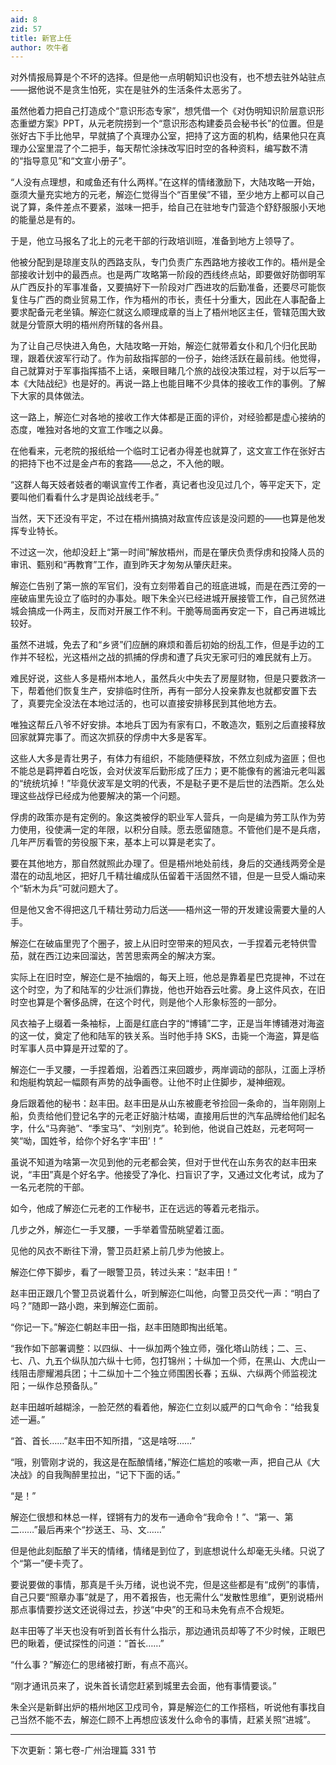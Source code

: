 ```yaml
---
aid: 8
zid: 57
title: 新官上任
author: 吹牛者
---
```


对外情报局算是个不坏的选择。但是他一点明朝知识也没有，也不想去驻外站驻点――据他说不是贪生怕死，实在是驻外的生活条件太恶劣了。

虽然他着力把自己打造成个“意识形态专家”，想凭借一个《对伪明知识阶层意识形态重塑方案》PPT，从元老院捞到一个“意识形态构建委员会秘书长”的位置。但是张好古下手比他早，早就搞了个真理办公室，把持了这方面的机构，结果他只在真理办公室里混了个二把手，每天帮忙涂抹改写旧时空的各种资料，编写数不清的“指导意见”和“文宣小册子”。

“人没有点理想，和咸鱼还有什么两样。”在这样的情绪激励下，大陆攻略一开始，亟须大量充实地方的元老，解迩仁觉得当个“百里侯”不错，至少地方上都可以自己说了算，条件差点不要紧，滋味一把手，给自己在驻地专门营造个舒舒服服小天地的能量总是有的。

于是，他立马报名了北上的元老干部的行政培训班，准备到地方上领导了。

他被分配到是琼崖支队的西路支队，专门负责广东西路地方接收工作的。梧州是全部接收计划中的最西点。也是两广攻略第一阶段的西线终点站，即要做好防御明军从广西反扑的军事准备，又要搞好下一阶段对广西进攻的后勤准备，还要尽可能恢复住与广西的商业贸易工作，作为梧州的市长，责任十分重大，因此在人事配备上要求配备元老坐镇。解迩仁就这么顺理成章的当上了梧州地区主任，管辖范围大致就是分管原大明的梧州府所辖的各州县。

为了让自己尽快进入角色，大陆攻略一开始，解迩仁就带着女仆和几个归化民助理，跟着伏波军行动了。作为前敌指挥部的一份子，始终活跃在最前线。他觉得，自己就算对于军事指挥插不上话，亲眼目睹几个旅的战役决策过程，对于以后写一本《大陆战纪》也是好的。再说一路上也能目睹不少具体的接收工作的事例。了解下大家的具体做法。

这一路上，解迩仁对各地的接收工作大体都是正面的评价，对经验都是虚心接纳的态度，唯独对各地的文宣工作嗤之以鼻。

在他看来，元老院的报纸给一个临时工记者办得差也就算了，这文宣工作在张好古的把持下也不过是金卢布的套路――总之，不入他的眼。

“这群人每天妓者妓者的嘲讽宣传工作者，真记者也没见过几个，等平定天下，定要叫他们看看什么才是舆论战线老手。”

当然，天下还没有平定，不过在梧州搞搞对敌宣传应该是没问题的――也算是他发挥专业特长。

不过这一次，他却没赶上“第一时间”解放梧州，而是在肇庆负责俘虏和投降人员的审讯、甄别和“再教育”工作，直到昨天才匆匆从肇庆赶来。

解迩仁告别了第一旅的军官们，没有立刻带着自己的班底进城，而是在西江旁的一座破庙里先设立了临时的办事处。眼下朱全兴已经进城开展接管工作，自己贸然进城会搞成一仆两主，反而对开展工作不利。干脆等局面再安定一下，自己再进城比较好。

虽然不进城，免去了和“乡贤”们应酬的麻烦和善后初始的纷乱工作，但是手边的工作并不轻松，光这梧州之战的抓捕的俘虏和遭了兵灾无家可归的难民就有上万。

难民好说，这些人多是梧州本地人，虽然兵火中失去了房屋财物，但是只要救济一下，帮着他们恢复生产，安排临时住所，再有一部分人投亲靠友也就都安置下去了，真要完全没法在本地过活的，也可以直接安排移民到其他地方去。

唯独这帮丘八爷不好安排。本地兵丁因为有家有口，不敢造次，甄别之后直接释放回家就算完事了。而这次抓获的俘虏中大多是客军。

这些人大多是青壮男子，有体力有组织，不能随便释放，不然立刻成为盗匪；但也不能总是羁押着白吃饭，会对伏波军后勤形成了压力；更不能像有的酱油元老叫嚣的“统统坑掉！”毕竟伏波军是文明的代表，不是鞑子更不是后世的法西斯。怎么处理这些战俘已经成为他要解决的第一个问题。

俘虏的政策亦是有定例的。象这类被俘的职业军人营兵，一向是编为劳工队作为劳力使用，役使满一定的年限，以积分自赎。愿去愿留随意。不管他们是不是兵痞，几年严厉看管的劳役服下来，基本上可以算是老实了。

要在其他地方，那自然就照此办理了。但是梧州地处前线，身后的交通线两旁全是潜在的动乱地区，把好几千精壮编成队伍留着干活固然不错，但是一旦受人煽动来个“斩木为兵”可就问题大了。

但是他又舍不得把这几千精壮劳动力后送――梧州这一带的开发建设需要大量的人手。

解迩仁在破庙里兜了个圈子，披上从旧时空带来的短风衣，一手捏着元老特供雪茄，就在西江边来回溜达，苦苦思索两全的解决方案。

实际上在旧时空，解迩仁是不抽烟的，每天上班，他总是靠着星巴克提神，不过在这个时空，为了和陆军的少壮派们靠拢，他也开始吞云吐雾。身上这件风衣，在旧时空也算是个奢侈品牌，在这个时代，则是他个人形象标签的一部分。

风衣袖子上缀着一条袖标，上面是红底白字的“博铺”二字，正是当年博铺港对海盗的这一仗，奠定了他和陆军的铁关系。当时他手持 SKS，击毙一个海盗，算是临时军事人员中算是开过荤的了。

解迩仁一手叉腰，一手捏着烟，沿着西江来回踱步，两岸调动的部队，江面上浮桥和炮艇构筑起一幅颇有声势的战争画卷。让他不时止住脚步，凝神细观。

身后跟着他的秘书：赵丰田。赵丰田是从山东被鹿老爷捡回一条命的，当年刚刚上船，负责给他们登记名字的元老正好脑汁枯竭，直接用后世的汽车品牌给他们起名字，什么“马奔驰”、“季宝马”、“刘别克”。轮到他，他说自己姓赵，元老呵呵一笑“呦，国姓爷，给你个好名字‘丰田’！”

虽说不知道为啥第一次见到他的元老都会笑，但对于世代在山东务农的赵丰田来说，“丰田”真是个好名字。他接受了净化、扫盲识了字，又通过文化考试，成为了一名元老院的干部。

如今，他成了解迩仁元老的工作秘书，正在远远的等着元老指示。

几步之外，解迩仁一手叉腰，一手举着雪茄眺望着江面。

见他的风衣不断往下滑，警卫员赶紧上前几步为他披上。

解迩仁停下脚步，看了一眼警卫员，转过头来：“赵丰田！”

赵丰田正跟几个警卫员说着什么，听到解迩仁叫他，向警卫员交代一声：“明白了吗？”随即一路小跑，来到解迩仁面前。

“你记一下。”解迩仁朝赵丰田一指，赵丰田随即掏出纸笔。

“我作如下部署调整：以四纵、十一纵加两个独立师，强化塔山防线；二、三、七、八、九五个纵队加六纵十七师，包打锦州；十纵加一个师，在黑山、大虎山一线阻击廖耀湘兵团；十二纵加十二个独立师围困长春；五纵、六纵两个师监视沈阳；一纵作总预备队。”

赵丰田越听越糊涂，一脸茫然的看着他，解迩仁立刻以威严的口气命令：“给我复述一遍。”

“首、首长……”赵丰田不知所措，“这是啥呀……”

“哦，别管刚才说的，我这是在酝酿情绪，”解迩仁尴尬的咳嗽一声，把自己从《大决战》的自我陶醉里拉出，“记下下面的话。”

“是！”

解迩仁很想和林总一样，铿锵有力的发布一通命令“我命令！”、“第一、第二……”最后再来个“抄送王、马、文……”

但是他此刻酝酿了半天的情绪，情绪是到位了，到底想说什么却毫无头绪。只说了个“第一”便卡壳了。

要说要做的事情，那真是千头万绪，说也说不完，但是这些都是有“成例”的事情，自己只要“照章办事”就是了，用不着报告，也无需什么“发散性思维”，更别说梧州那点事情要抄送文还说得过去，抄送“中央”的王和马未免有点不合规矩。

赵丰田等了半天也没有听到首长有什么指示，那边通讯员却等了不少时候，正眼巴巴的瞅着，便试探性的问道：“首长……”

“什么事？”解迩仁的思绪被打断，有点不高兴。

“刚才通讯员来了，说朱首长请您赶紧到城里去会面，他有事情要谈。”

朱全兴是新鲜出炉的梧州地区卫戍司令，算是解迩仁的工作搭档，听说他有事找自己当然不能不去，解迩仁顾不上再想应该发什么命令的事情，赶紧关照“进城”。

---

下次更新：第七卷-广州治理篇 331 节
